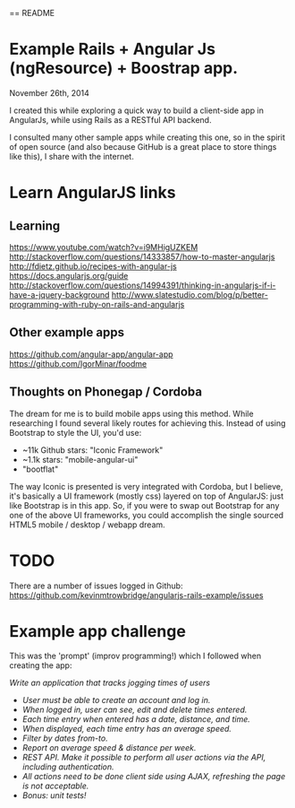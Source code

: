 == README

# Example Rails + Angular Js (ngResource) + Boostrap app.

November 26th, 2014

I created this while exploring a quick way to build a client-side app in AngularJs, while using Rails as a
RESTful API backend.

I consulted many other sample apps while creating this one, so in the spirit of open source
(and also because GitHub is a great place to store things like this), I share with the internet.

# Learn AngularJS links

## Learning

https://www.youtube.com/watch?v=i9MHigUZKEM
http://stackoverflow.com/questions/14333857/how-to-master-angularjs
http://fdietz.github.io/recipes-with-angular-js
https://docs.angularjs.org/guide
http://stackoverflow.com/questions/14994391/thinking-in-angularjs-if-i-have-a-jquery-background
http://www.slatestudio.com/blog/p/better-programming-with-ruby-on-rails-and-angularjs

## Other example apps

https://github.com/angular-app/angular-app
https://github.com/IgorMinar/foodme

## Thoughts on Phonegap / Cordoba

The dream for me is to build mobile apps using this method.  While researching I found several likely routes for
achieving this.  Instead of using Bootstrap to style the UI, you'd use:
 
* ~11k Github stars: "Iconic Framework"
* ~1.1k stars: "mobile-angular-ui"
* "bootflat"

The way Iconic is presented is very integrated with Cordoba, but I believe, it's basically a UI framework (mostly css)
layered on top of AngularJS: just like Bootstrap is in this app.  So, if you were to swap out Bootstrap for any one of
the above UI frameworks, you could accomplish the single sourced HTML5 mobile / desktop / webapp dream. 

# TODO

There are a number of issues logged in Github: https://github.com/kevinmtrowbridge/angularjs-rails-example/issues

# Example app challenge

This was the 'prompt' (improv programming!) which I followed when creating the app:

<cite>
  Write an application that tracks jogging times of users
  
  * User must be able to create an account and log in.
  * When logged in, user can see, edit and delete times entered.
  * Each time entry when entered has a date, distance, and time.
  * When displayed, each time entry has an average speed.
  * Filter by dates from-to.
  * Report on average speed & distance per week.
  * REST API. Make it possible to perform all user actions via the API, including authentication.
  * All actions need to be done client side using AJAX, refreshing the page is not acceptable.
  * Bonus: unit tests!
</cite>